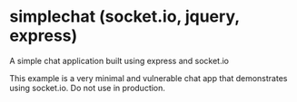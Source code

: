 simplechat (socket.io, jquery, express)
==========

A simple chat application built using express and socket.io

This example is a very minimal and vulnerable chat app that demonstrates using socket.io. Do not use in production.

